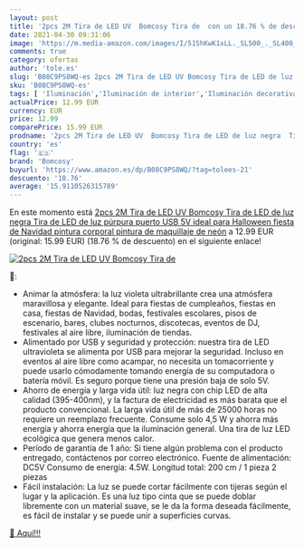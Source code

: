 ```yaml
---
layout: post
title: '2pcs 2M Tira de LED UV  Bomcosy Tira de  con un 18.76 % de descuento'
date: 2021-04-30 09:31:06
image: 'https://m.media-amazon.com/images/I/51ShKwK1xLL._SL500_._SL400_.jpg'
comments: true
category: ofertas
author: 'tole.es'
slug: 'B08C9PS8WQ-es 2pcs 2M Tira de LED UV Bomcosy Tira de LED de luz negra...'
sku: 'B08C9PS8WQ-es'
tags: [ 'Iluminación','Iluminación de interior','Iluminación decorativa y para usos específicos de interior','Tiras LED de interior','bomcosy','navidad', ]
actualPrice: 12.99 EUR
currency: EUR
price: 12.99
comparePrice: 15.99 EUR
prodname: '2pcs 2M Tira de LED UV  Bomcosy Tira de LED de luz negra  Tira de LED de luz púrpura  puerto USB 5V  ideal para Halloween  fiesta de Navidad  pintura corporal  pintura de maquillaje de neón'
country: 'es'
flag: '🇪🇸'
brand: 'Bomcosy'
buyurl: 'https://www.amazon.es/dp/B08C9PS8WQ/?tag=tolees-21'
descuento: '18.76'
average: '15.9110526315789'
---
```


En este momento está [2pcs 2M Tira de LED UV  Bomcosy Tira de LED de luz negra  Tira de LED de luz púrpura  puerto USB 5V  ideal para Halloween  fiesta de Navidad  pintura corporal  pintura de maquillaje de neón](https://www.amazon.es/dp/B08C9PS8WQ/?tag=tolees-21) a 12.99 EUR (original: 15.99 EUR) (18.76 %  de descuento) en el siguiente enlace!

[![2pcs 2M Tira de LED UV  Bomcosy Tira de ](https://m.media-amazon.com/images/I/51ShKwK1xLL._SL500_._SL400_.jpg)](https://www.amazon.es/dp/B08C9PS8WQ/?tag=tolees-21)

🔎:

- Animar la atmósfera: la luz violeta ultrabrillante crea una atmósfera maravillosa y elegante. Ideal para fiestas de cumpleaños, fiestas en casa, fiestas de Navidad, bodas, festivales escolares, pisos de escenario, bares, clubes nocturnos, discotecas, eventos de DJ, festivales al aire libre, iluminación de tiendas.
- Alimentado por USB y seguridad y protección: nuestra tira de LED ultravioleta se alimenta por USB para mejorar la seguridad. Incluso en eventos al aire libre como acampar, no necesita un tomacorriente y puede usarlo cómodamente tomando energía de su computadora o batería móvil. Es seguro porque tiene una presión baja de solo 5V.
- Ahorro de energía y larga vida útil: luz negra con chip LED de alta calidad (395-400nm), y la factura de electricidad es más barata que el producto convencional. La larga vida útil de más de 25000 horas no requiere un reemplazo frecuente. Consume solo 4,5 W y ahorra más energía y ahorra energía que la iluminación general. Una tira de luz LED ecológica que genera menos calor.
- Período de garantía de 1 año: Si tiene algún problema con el producto entregado, contáctenos por correo electrónico. Fuente de alimentación: DC5V Consumo de energía: 4.5W. Longitud total: 200 cm / 1 pieza 2 piezas
- Fácil instalación: La luz se puede cortar fácilmente con tijeras según el lugar y la aplicación. Es una luz tipo cinta que se puede doblar libremente con un material suave, se le da la forma deseada fácilmente, es fácil de instalar y se puede unir a superficies curvas.

[🛒 Aquí!!!](https://www.amazon.es/dp/B08C9PS8WQ/?tag=tolees-21)
